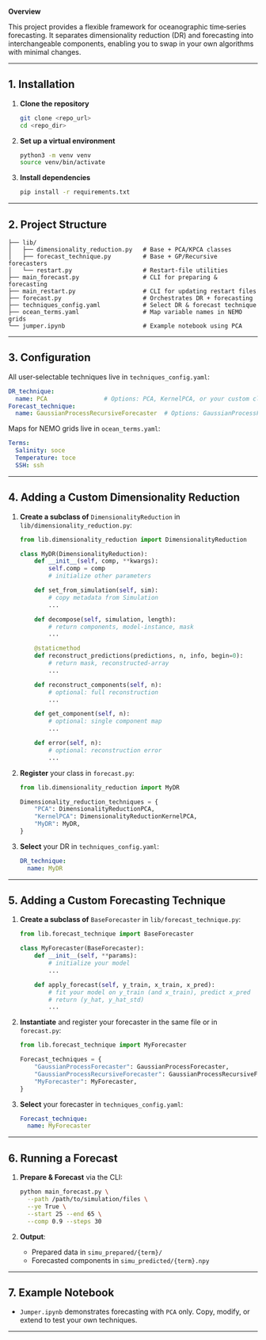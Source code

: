 **Overview**

This project provides a flexible framework for oceanographic time‐series forecasting. It separates dimensionality reduction (DR) and forecasting into interchangeable components, enabling you to swap in your own algorithms with minimal changes.

---

## 1. Installation

1. **Clone the repository**

   ```bash
   git clone <repo_url>
   cd <repo_dir>
   ```
2. **Set up a virtual environment**

   ```bash
   python3 -m venv venv
   source venv/bin/activate
   ```
3. **Install dependencies**

   ```bash
   pip install -r requirements.txt
   ```

---

## 2. Project Structure

```
├── lib/
│   ├── dimensionality_reduction.py   # Base + PCA/KPCA classes
│   ├── forecast_technique.py         # Base + GP/Recursive forecasters
│   └── restart.py                    # Restart-file utilities
├── main_forecast.py                  # CLI for preparing & forecasting
├── main_restart.py                   # CLI for updating restart files
├── forecast.py                       # Orchestrates DR + forecasting
├── techniques_config.yaml            # Select DR & forecast technique
├── ocean_terms.yaml                  # Map variable names in NEMO grids
└── jumper.ipynb                      # Example notebook using PCA
```

---

## 3. Configuration

All user‐selectable techniques live in `techniques_config.yaml`:

```yaml
DR_technique:
  name: PCA                # Options: PCA, KernelPCA, or your custom class
Forecast_technique:
  name: GaussianProcessRecursiveForecaster  # Options: GaussianProcessForecaster, GaussianProcessRecursiveForecaster, or your custom class
```

Maps for NEMO grids live in `ocean_terms.yaml`:

```yaml
Terms:
  Salinity: soce
  Temperature: toce
  SSH: ssh
```

---

## 4. Adding a Custom Dimensionality Reduction

1. **Create a subclass of** `DimensionalityReduction` in `lib/dimensionality_reduction.py`:

   ```python
   from lib.dimensionality_reduction import DimensionalityReduction

   class MyDR(DimensionalityReduction):
       def __init__(self, comp, **kwargs):
           self.comp = comp
           # initialize other parameters

       def set_from_simulation(self, sim):
           # copy metadata from Simulation
           ...

       def decompose(self, simulation, length):
           # return components, model-instance, mask
           ...

       @staticmethod
       def reconstruct_predictions(predictions, n, info, begin=0):
           # return mask, reconstructed-array
           ...

       def reconstruct_components(self, n):
           # optional: full reconstruction
           ...

       def get_component(self, n):
           # optional: single component map
           ...

       def error(self, n):
           # optional: reconstruction error
           ...
   ```
2. **Register** your class in `forecast.py`:

   ```python
   from lib.dimensionality_reduction import MyDR

   Dimensionality_reduction_techniques = {
       "PCA": DimensionalityReductionPCA,
       "KernelPCA": DimensionalityReductionKernelPCA,
       "MyDR": MyDR,
   }
   ```
3. **Select** your DR in `techniques_config.yaml`:

   ```yaml
   DR_technique:
     name: MyDR
   ```

---

## 5. Adding a Custom Forecasting Technique

1. **Create a subclass of** `BaseForecaster` in `lib/forecast_technique.py`:

   ```python
   from lib.forecast_technique import BaseForecaster

   class MyForecaster(BaseForecaster):
       def __init__(self, **params):
           # initialize your model
           ...

       def apply_forecast(self, y_train, x_train, x_pred):
           # fit your model on y_train (and x_train), predict x_pred
           # return (y_hat, y_hat_std)
           ...
   ```
2. **Instantiate** and register your forecaster in the same file or in `forecast.py`:

   ```python
   from lib.forecast_technique import MyForecaster

   Forecast_techniques = {
       "GaussianProcessForecaster": GaussianProcessForecaster,
       "GaussianProcessRecursiveForecaster": GaussianProcessRecursiveForecaster,
       "MyForecaster": MyForecaster,
   }
   ```
3. **Select** your forecaster in `techniques_config.yaml`:

   ```yaml
   Forecast_technique:
     name: MyForecaster
   ```

---

## 6. Running a Forecast

1. **Prepare & Forecast** via the CLI:

   ```bash
   python main_forecast.py \
     --path /path/to/simulation/files \
     --ye True \
     --start 25 --end 65 \
     --comp 0.9 --steps 30
   ```
2. **Output**:

   * Prepared data in `simu_prepared/{term}/`
   * Forecasted components in `simu_predicted/{term}.npy`

---

## 7. Example Notebook

* `Jumper.ipynb` demonstrates forecasting with `PCA` only. Copy, modify, or extend to test your own techniques.

---

